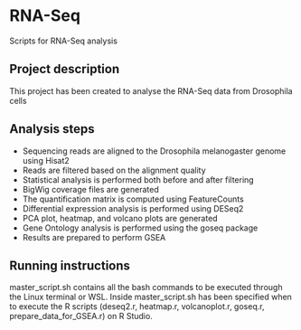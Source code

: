# RNA-Seq
Scripts for RNA-Seq analysis

## Project description
This project has been created to analyse the RNA-Seq data from Drosophila cells

## Analysis steps
- Sequencing reads are aligned to the Drosophila melanogaster genome using Hisat2
- Reads are filtered based on the alignment quality
- Statistical analysis is performed both before and after filtering
- BigWig coverage files are generated
- The quantification matrix is computed using FeatureCounts
- Differential expression analysis is performed using DESeq2
- PCA plot, heatmap, and volcano plots are generated
- Gene Ontology analysis is performed using the goseq package
- Results are prepared to perform GSEA

## Running instructions
master_script.sh contains all the bash commands to be executed through the Linux terminal or WSL.
Inside master_script.sh has been specified when to execute the R scripts (deseq2.r, heatmap.r, volcanoplot.r, goseq.r, prepare_data_for_GSEA.r) on R Studio.
